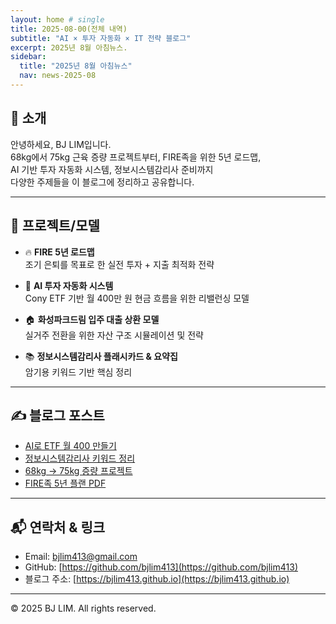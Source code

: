 ```yaml
---
layout: home # single
title: 2025-08-00(전체 내역)
subtitle: "AI × 투자 자동화 × IT 전략 블로그"
excerpt: 2025년 8월 아침뉴스.
sidebar:
  title: "2025년 8월 아침뉴스"
  nav: news-2025-08
---
```


## 👋 소개

안녕하세요, BJ LIM입니다.  
68kg에서 75kg 근육 증량 프로젝트부터, FIRE족을 위한 5년 로드맵,  
AI 기반 투자 자동화 시스템, 정보시스템감리사 준비까지  
다양한 주제들을 이 블로그에 정리하고 공유합니다.

---

## 🧠 프로젝트/모델

- 🔥 **FIRE 5년 로드맵**  
  조기 은퇴를 목표로 한 실전 투자 + 지출 최적화 전략

- 🤖 **AI 투자 자동화 시스템**  
  Cony ETF 기반 월 400만 원 현금 흐름을 위한 리밸런싱 모델

- 🏠 **화성파크드림 입주 대출 상환 모델**  
  실거주 전환을 위한 자산 구조 시뮬레이션 및 전략

- 📚 **정보시스템감리사 플래시카드 & 요약집**  
  암기용 키워드 기반 핵심 정리

---

## ✍ 블로그 포스트

- [AI로 ETF 월 400 만들기](./posts/ai-etf-model.md)
- [정보시스템감리사 키워드 정리](./posts/gamrisa-keywords.md)
- [68kg → 75kg 증량 프로젝트](./posts/bulk-up-project.md)
- [FIRE족 5년 플랜 PDF](./assets/FIRE_roadmap_5years.pdf)

---

## 📬 연락처 & 링크

- Email: bjlim413@gmail.com  
- GitHub: [https://github.com/bjlim413](https://github.com/bjlim413)  
- 블로그 주소: [https://bjlim413.github.io](https://bjlim413.github.io)

---

© 2025 BJ LIM. All rights reserved.
